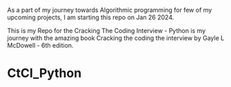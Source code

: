 
As a part of my journey towards Algorithmic programming for few of my upcoming projects, I am starting this repo on Jan 26 2024. 


This is my Repo for the Cracking The Coding Interview - Python is my journey with the amazing book Cracking the coding the interview by Gayle L McDowell - 6th edition.



# CtCI_Python
